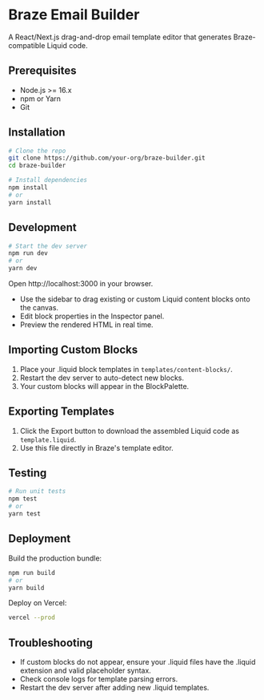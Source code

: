 # Braze Email Builder

A React/Next.js drag-and-drop email template editor that generates Braze-compatible Liquid code.

## Prerequisites

- Node.js >= 16.x
- npm or Yarn
- Git

## Installation

```bash
# Clone the repo
git clone https://github.com/your-org/braze-builder.git
cd braze-builder

# Install dependencies
npm install
# or
yarn install
```

## Development

```bash
# Start the dev server
npm run dev
# or
yarn dev
```

Open http://localhost:3000 in your browser.

- Use the sidebar to drag existing or custom Liquid content blocks onto the canvas.
- Edit block properties in the Inspector panel.
- Preview the rendered HTML in real time.

## Importing Custom Blocks

1. Place your .liquid block templates in `templates/content-blocks/`.
2. Restart the dev server to auto-detect new blocks.
3. Your custom blocks will appear in the BlockPalette.

## Exporting Templates

1. Click the Export button to download the assembled Liquid code as `template.liquid`.
2. Use this file directly in Braze's template editor.

## Testing

```bash
# Run unit tests
npm test
# or
yarn test
```

## Deployment

Build the production bundle:

```bash
npm run build
# or
yarn build
```

Deploy on Vercel:

```bash
vercel --prod
```

## Troubleshooting

- If custom blocks do not appear, ensure your .liquid files have the .liquid extension and valid placeholder syntax.
- Check console logs for template parsing errors.
- Restart the dev server after adding new .liquid templates.